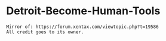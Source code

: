 # Detroit-Become-Human-Tools

```
Mirror of: https://forum.xentax.com/viewtopic.php?t=19586
All credit goes to its owner.
```
